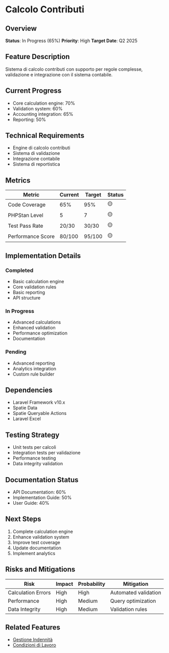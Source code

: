 # Calcolo Contributi

## Overview
**Status**: In Progress (65%)
**Priority**: High
**Target Date**: Q2 2025

## Feature Description
Sistema di calcolo contributi con supporto per regole complesse, validazione e integrazione con il sistema contabile.

## Current Progress
- Core calculation engine: 70%
- Validation system: 60%
- Accounting integration: 65%
- Reporting: 50%

## Technical Requirements
- Engine di calcolo contributi
- Sistema di validazione
- Integrazione contabile
- Sistema di reportistica

## Metrics
| Metric | Current | Target | Status |
|--------|---------|---------|---------|
| Code Coverage | 65% | 95% | 🟡 |
| PHPStan Level | 5 | 7 | 🟡 |
| Test Pass Rate | 20/30 | 30/30 | 🟡 |
| Performance Score | 80/100 | 95/100 | 🟡 |

## Implementation Details
### Completed
- Basic calculation engine
- Core validation rules
- Basic reporting
- API structure

### In Progress
- Advanced calculations
- Enhanced validation
- Performance optimization
- Documentation

### Pending
- Advanced reporting
- Analytics integration
- Custom rule builder

## Dependencies
- Laravel Framework v10.x
- Spatie Data
- Spatie Queryable Actions
- Laravel Excel

## Testing Strategy
- Unit tests per calcoli
- Integration tests per validazione
- Performance testing
- Data integrity validation

## Documentation Status
- API Documentation: 60%
- Implementation Guide: 50%
- User Guide: 40%

## Next Steps
1. Complete calculation engine
2. Enhance validation system
3. Improve test coverage
4. Update documentation
5. Implement analytics

## Risks and Mitigations
| Risk | Impact | Probability | Mitigation |
|------|---------|-------------|------------|
| Calculation Errors | High | High | Automated validation |
| Performance | High | Medium | Query optimization |
| Data Integrity | High | Medium | Validation rules |

## Related Features
- [Gestione Indennità](./gestione-indennita.md)
- [Condizioni di Lavoro](./condizioni-lavoro.md) 